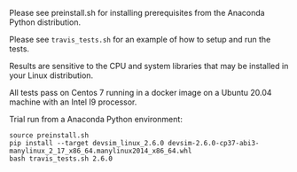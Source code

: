 Please see preinstall.sh for installing prerequisites from the Anaconda Python distribution.

Please see ``travis_tests.sh`` for an example of how to setup and run the tests.

Results are sensitive to the CPU and system libraries that may be installed in your Linux distribution.

All tests pass on Centos 7 running in a docker image on a Ubuntu 20.04 machine with an Intel I9 processor.

Trial run from a Anaconda Python environment:
```
source preinstall.sh
pip install --target devsim_linux_2.6.0 devsim-2.6.0-cp37-abi3-manylinux_2_17_x86_64.manylinux2014_x86_64.whl
bash travis_tests.sh 2.6.0
```

